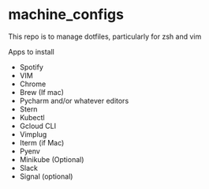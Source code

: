 # machine_configs

This repo is to manage dotfiles, particularly for zsh and vim

Apps to install
- Spotify
- VIM
- Chrome
- Brew (If mac)
- Pycharm and/or whatever editors
- Stern
- Kubectl
- Gcloud CLI
- Vimplug
- Iterm (if Mac)
- Pyenv
- Minikube (Optional)
- Slack
- Signal (optional)
